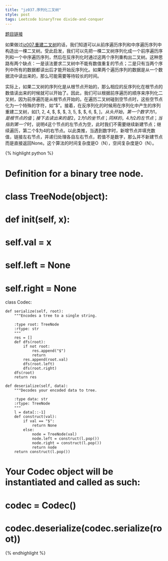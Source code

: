 ```yaml
---
title: "jz037.序列化二叉树"
style: post
tags: Leetcode binaryTree divide-and-conquer
---
```


[题目链接](https://leetcode-cn.com/problems/serialize-and-deserialize-binary-tree/)

如果做过[jz007.重建二叉树](https://1e0ndavid.github.io/jz007/)的话，我们知道可以从前序遍历序列和中序遍历序列中构造出一棵二叉树。受此启发，我们可以先把一棵二叉树序列化成一个前序遍历序列和一个中序遍历序列，然后在反序列化时通过这两个序列重构出二叉树。这种思路有两个缺点：一是该法要求二叉树中不能有数值重复的节点；二是只有当两个序列中所有的数据都读出后才能开始反序列化。如果两个遍历序列的数据是从一个数据流中读出来的，那么可能需要等待较长的时间。

实际上，如果二叉树的序列化是从根节点开始的，那么相应的反序列化在根节点的数值读出来的时候就可以开始了。因此，我们可以根据前序遍历的顺序来序列化二叉树，因为前序遍历是从根节点开始的。在遍历二叉树碰到空节点时，这些空节点化为一个特殊的字符，如“$”。接着，在反序列化的时候用在序列化中产生的序列重建二叉树，如[1, 2, 4, $, $, $, 3, 5, $, $, 6, $, $]，从头开始，第一个数字为1，是根节点的值；接下去读出来的是2，2为1的坐节点；同样的，4为2的左节点；当指到第一个$时，说明4这个节点的左节点为空，此时我们不需要继续新建节点；继续遍历，第二个$为4的右节点。以此类推，当遇到数字时，新增节点并填充数值，链接左右节点，并递归处理各自左右节点，若值不是数字，那么并不新建节点而是直接返回None。这个算法的时间复杂度是O（N），空间复杂度是O（N）。

{% highlight python %}

 # Definition for a binary tree node.
# class TreeNode(object):
#     def __init__(self, x):
#         self.val = x
#         self.left = None
#         self.right = None

class Codec:

    def serialize(self, root):
        """Encodes a tree to a single string.
        
        :type root: TreeNode
        :rtype: str
        """
        res = []
        def dfs(root):
            if not root:
                res.append("$")
                return 
            res.append(root.val)
            dfs(root.left)
            dfs(root.right)
        dfs(root)
        return res 

    def deserialize(self, data):
        """Decodes your encoded data to tree.
        
        :type data: str
        :rtype: TreeNode
        """
        l = data[::-1]
        def construct(val):
            if val == "$":
                return None
            else:
                node = TreeNode(val)
                node.left = construct(l.pop())
                node.right = construct(l.pop())
                return node
        return construct(l.pop())

# Your Codec object will be instantiated and called as such:
# codec = Codec()
# codec.deserialize(codec.serialize(root))

{% endhighlight %}

